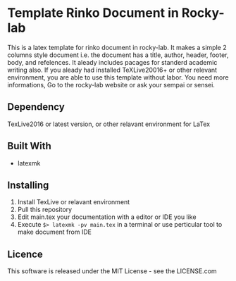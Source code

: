 # Template Rinko Document in Rocky-lab
This is a latex template for rinko document in rocky-lab.
It makes a simple 2 columns style document i.e. the document has a title, author, header, footer, body, and refelences.
It aleady includes pacages for standerd academic writing also.
If you aleady had installed TeXLive20016+ or other relevant environment, you are able to use this template without labor.
You need more informations, Go to the rocky-lab website or ask your sempai or sensei.

## Dependency
TexLive2016 or latest version, or other relavant environment for LaTex

## Built With
+ latexmk

## Installing
1. Install TexLive or relavant environment
1. Pull this repository
1. Edit main.tex your documentation with a editor or IDE you like
1. Execute ```$> latexmk -pv main.tex``` in a terminal or use perticular tool to make document from IDE 

## Licence
This software is released under the MIT License - see the LICENSE.com
